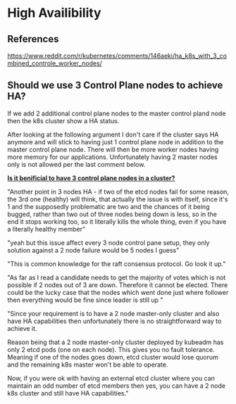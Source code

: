 # High Availibility

## References

<https://www.reddit.com/r/kubernetes/comments/146aeki/ha_k8s_with_3_combined_controle_worker_nodes/>

## Should we use 3 Control Plane nodes to achieve HA?

If we add 2 additional control plane nodes to the master control pland node then the k8s cluster show a HA status.

After looking at the following argument I don't care if the cluster says HA anymore and will stick to having just 1 control plane node in addition to the master control plane node.  There will then be more worker nodes having more memory for our applications. Unfortunately having 2 master nodes only is not allowed per the last comment below.

**[Is it benificial to have 3 control plane nodes in a cluster?
](https://www.reddit.com/r/kubernetes/comments/146aeki/ha_k8s_with_3_combined_controle_worker_nodes)**

"Another point in 3 nodes HA - if two of the etcd nodes fail for some reason, the 3rd one (healthy) will think, that actually the issue is with itself, since it's 1 and the supposedly problematic are two and the chances of it being bugged, rather than two out of three nodes being down is less, so in the end it stops working too, so it literally kills the whole thing, even if you have a literally healthy member"

"yeah but this issue affect every 3 node control pane setup, they only solution against a 2 node failure would be 5 nodes I guess"

"This is common knowledge for the raft consensus protocol. Go look it up."

"As far as I read a candidate needs to get the majority of votes which is not possible if 2 nodes out of 3 are down. Therefore it cannot be elected. There could be the lucky case that the nodes which went done just where follower then everything would be fine since leader is still up
"

"Since your requirement is to have a 2 node master-only cluster and also have HA capabilities then unfortunately there is no straightforward way to achieve it.

Reason being that a 2 node master-only cluster deployed by kubeadm has only 2 etcd pods (one on each node). This gives you no fault tolerance. Meaning if one of the nodes goes down, etcd cluster would lose quorum and the remaining k8s master won't be able to operate.

Now, if you were ok with having an external etcd cluster where you can maintain an odd number of etcd members then yes, you can have a 2 node k8s cluster and still have HA capabilities."
